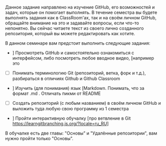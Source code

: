 Данное задание направлено на изучение GitHub, его возможностей и задач, которые он помогает выполнять.
В течение семестра вы будете выполнять задания как в ClassRoom'ах, так и на своём личном GitHub, обращайте внимание на это и задавайте вопросы, если что-то непонятно.
Вы сейчас читаете текст из своего лично созданного репозитория, который вы можете редактировать как хотите.


В данном семинаре вам предстоит выполнить следующие задания:
-  ] Просмотреть GitHub и самостоятельно ознакомиться с интерфейсом, либо посмотреть любое вводное видео,  [например это
- [ ] Понимать терминологию Git (репозиторий, ветка, форк и т.д.), разбираться в отличиях Github и Github Classroom
-  ] Изучить (для понимания) язык [Markdown. Понимать, что за формат .md . Отличать пикми от README
- [ ] Создать репозиторий (с любым названием) в своём личном GitHub и выложить туда любую свою программу из 1 семестра
-  ] Пройти интерактивную обучалку [про ветвление в Git https://learngitbranching.js.org/?locale=ru_RU]

В обучалке есть две главы: "Основы" и "Удалённые репозитории", вам нужно пройти только "Основы".

